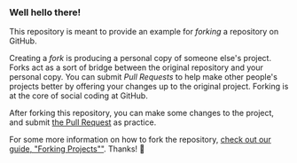 ### Well hello there!

This repository is meant to provide an example for *forking* a repository on GitHub.

Creating a *fork* is producing a personal copy of someone else's project. Forks act as a sort of bridge between the original repository and your personal copy. You can submit *Pull Requests* to help make other people's projects better by offering your changes up to the original project. Forking is at the core of social coding at GitHub.

After forking this repository, you can make some changes to the project, and submit [the Pull Request](https://github.com/octocat/Spoon-Knife/pulls) as practice.

For some more information on how to fork the repository, [check out our guide, "Forking Projects""](http://guides.github.com/overviews/forking/). Thanks! :sparkling_heart:
